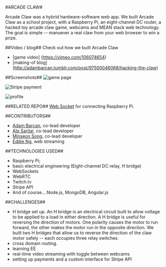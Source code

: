 #ARCADE CLAW#

Arcade Claw was a hybrid hardware-software web app.  We built Arcade Claw as a school project, with a Raspberry Pi, an eight-channel DC router, a hacked toy arcade claw game, webcams and MEAN stack web technology. The goal is simple -- manuever a real claw from your web browser to win a prize.

##Video / blog##
Check out how we built Arcade Claw
+ [game video] (https://vimeo.com/106074654)
+ [making-of blog] (http://adambarcan.tumblr.com/post/97500046068/hacking-the-claw)

##Screenshots##
![game page](https://farm4.staticflickr.com/3948/15581653340_4b370771cb_s.jpg)

![Stripe payment](https://farm4.staticflickr.com/3955/15768021372_742b9e6887_s.jpg)

![profile](https://farm8.staticflickr.com/7564/15581653090_8f1b24094a_s.jpg)


##RELATED REPO##
[Web Socket](https://github.com/roaringsheep/piSocket/) for connecting Raspberry Pi.

##CONTRIBUTORS##

- [Adam Barcan](https://github.com/Adam262), co-lead developer
- [Alp Sarilar](https://github.com/asarilar), co-lead developer
- [Minseon Song](https://github.com/roaringsheep), co-lead developer
- [Eddie Ng](https://github.com/wardsng), web streaming


##TECHNOLOGIES USED##
+ Raspberry Pi; 
+ basic electrical engineering (Eight-channel DC relay, H bridge)
+ WebSockets
+ WebRTC
+ Twitch.tv
+ Stripe API
+ And of course....Node.js, MongoDB, Angular.js

##CHALLENGES##
+ H bridge set up.  An H bridge is an electrical circuit built to allow voltage to be applied to a load in either direction. A H bridge is useful for reversing the direction of motors. One polarity causes the motor to run forward, the other makes the motor run in the opposite direction.  We built two H bridges that allow us to reverse the direction of the claw motor safely -- each occupies three relay switches.
+ cross domain routing. 
+ learning EE
+ real-time video streaming with toggle between webcams
+ setting up payments and a custom interface for Stripe API 


